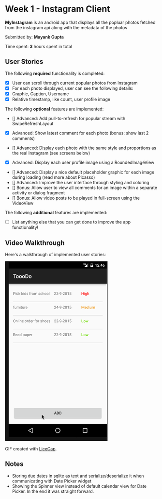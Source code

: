 # Week 1 - Instagram Client

**MyInstagram** is an android app that displays all the popluar photos fetched from the instagram api along with the metadata of the photos

Submitted by: **Mayank Gupta**

Time spent: **3** hours spent in total

## User Stories

The following **required** functionality is completed:

* [x] User can scroll through current popular photos from Instagram
* [x] For each photo displayed, user can see the following details:
* [x] Graphic, Caption, Username
* [x] Relative timestamp, like count, user profile image

The following **optional** features are implemented:

* [] Advanced: Add pull-to-refresh for popular stream with SwipeRefreshLayout
* [x] Advanced: Show latest comment for each photo (bonus: show last 2 comments)
* [] Advanced: Display each photo with the same style and proportions as the real Instagram (see screens below)
* [x] Advanced: Display each user profile image using a RoundedImageView
* [] Advanced: Display a nice default placeholder graphic for each image during loading (read more about Picasso)
* [] Advanced: Improve the user interface through styling and coloring
* [] Bonus: Allow user to view all comments for an image within a separate activity or dialog fragment
* [] Bonus: Allow video posts to be played in full-screen using the VideoView

The following **additional** features are implemented:

* [ ] List anything else that you can get done to improve the app functionality!

## Video Walkthrough 

Here's a walkthrough of implemented user stories:

<img src='https://github.com/maygupta/Todo/blob/master/Todo_final.gif' title='Video Walkthrough' width='' alt='Video Walkthrough' />

GIF created with [LiceCap](http://www.cockos.com/licecap/).

## Notes

* Storing due dates in sqlite as text and serialize/deserialize it when communicating with Date Picker widget
* Showing the Spinner view instead of default calendar view for Date Picker. In the end it was straight forward.


